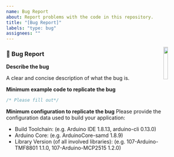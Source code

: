```yaml
---
name: Bug Report
about: Report problems with the code in this repository.
title: "[Bug Report]"
labels: "type: bug"
assignees: ""
---
```


<a href="https://107-systems.org/"><img align="right" src="https://raw.githubusercontent.com/107-systems/.github/main/logo/107-systems.png" width="15%"></a>

### :bug: Bug Report

**Describe the bug**

A clear and concise description of what the bug is.

**Minimum example code to replicate the bug**
```C++
/* Please fill out*/
```

**Minimum configuration to replicate the bug**
Please provide the configuration data used to build your application:
* Build Toolchain: (e.g. Arduino IDE 1.8.13, arduino-cli 0.13.0)
* Arduino Core: (e.g. ArduinoCore-samd 1.8.9)
* Library Version (of all involved libraries): (e.g. 107-Arduino-TMF8801 1.1.0, 107-Arduino-MCP2515 1.2.0)

